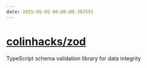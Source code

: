 ```yaml
---
date: 2025-05-05 00:06:00.387551
---
```


# [colinhacks/zod](https://github.com/colinhacks/zod)

TypeScript schema validation library for data integrity